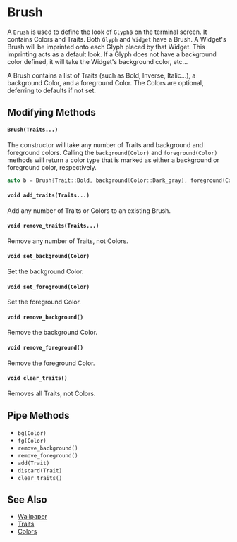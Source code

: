 # Brush

A `Brush` is used to define the look of `Glyph`s on the terminal screen.  It
contains Colors and Traits. Both `Glyph` and `Widget` have a Brush. A Widget's
Brush will be imprinted onto each Glyph placed by that Widget. This
imprinting acts as a default look. If a Glyph does not have a background color
defined, it will take the Widget's background color, etc...

A Brush contains a list of Traits (such as Bold, Inverse, Italic...), a
background Color, and a foreground Color. The Colors are optional, deferring to
defaults if not set.

## Modifying Methods

#### `Brush(Traits...)`

The constructor will take any number of Traits and background and foreground
colors. Calling the `background(Color)` and `foreground(Color)` methods will
return a color type that is marked as either a background or foreground color,
respectively.

```cpp
auto b = Brush{Trait::Bold, background(Color::Dark_gray), foreground(Color::Yellow)};
```

#### `void add_traits(Traits...)`

Add any number of Traits or Colors to an existing Brush.

#### `void remove_traits(Traits...)`

Remove any number of Traits, not Colors.

#### `void set_background(Color)`

Set the background Color.

#### `void set_foreground(Color)`

Set the foreground Color.

#### `void remove_background()`

Remove the background Color.

#### `void remove_foreground()`

Remove the foreground Color.

#### `void clear_traits()`

Removes all Traits, not Colors.

## Pipe Methods

- `bg(Color)`
- `fg(Color)`
- `remove_background()`
- `remove_foreground()`
- `add(Trait)`
- `discard(Trait)`
- `clear_traits()`

## See Also

- [Wallpaper](wallpaper.md)
- [Traits](traits.md)
- [Colors](colors.md)
